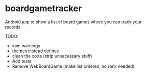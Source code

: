 # boardgametracker
Android app to show a list of board games where you can track your records

TODO:
+ koin warnings
+ themes instead defines 
+ clean the code (strip unnecessary stuff)
+ Add tests
+ Remove WebBoardGame (make list ordered, no rank needed)
